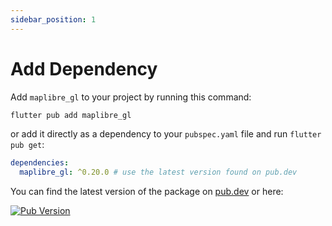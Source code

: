 ```yaml
---
sidebar_position: 1
---
```


# Add Dependency

Add `maplibre_gl` to your project by running this command:

```bash
flutter pub add maplibre_gl
```

or add it directly as a dependency to your `pubspec.yaml` file and run 
`flutter pub get`:

```yaml title="pubspec.yaml"
dependencies:
  maplibre_gl: ^0.20.0 # use the latest version found on pub.dev
```

You can find the latest version of the package on
[pub.dev](https://pub.dev/packages/maplibre_gl) or here:

[![Pub Version](https://img.shields.io/pub/v/maplibre_gl)](https://pub.dev/packages/maplibre_gl)
